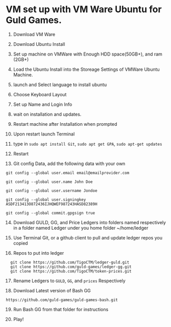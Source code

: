 # VM set up with VM Ware Ubuntu for Guld Games.

1. Download VM Ware

2. Download Ubuntu Install

3. Set up machine on VMWare with Enough HDD space(50GB+), and ram (2GB+)

4. Load the Ubuntu Install into the Storeage Settings of VMWare Ubuntu Machine.

5. launch and Select language to install ubuntu

6. Choose Keyboard Layout

7. Set up Name and Login Info

8. wait on installation and updates.

9. Restart machine after Installation when prompted

10. Upon restart launch Terminal

11. type in `sudo apt install Git`, `sudo apt get GPA`, `sudo apt-get updates`

12. Restart

13. Git config Data, add the following data with your own
```
git config --global user.email email@emailprovider.com

git config --global user.name John Doe

git config --global user.username Jondoe

git config --global user.signingkey ASDF213413O872436IJHQWEF987243HASD82389H

git config --global commit.gpgsign true
```
14. Download GULD, GG, and Price Ledgers into folders named respectively in a folder named Ledger under you home folder ~/home/ledger

15. Use Terminal Git, or a github client to pull and update ledger repos you copied

16. Repos to put into ledger
```
  git clone https://github.com/TigoCTM/ledger-guld.git
  git clone https://github.com/guld-games/ledger-gg.git
  git clone https://github.com/TigoCTM/token-prices.git
```
17. Rename Ledgers to `GULD`, `GG`, and `prices` Respectively

18. Download Latest version of Bash GG 
```
https://github.com/guld-games/guld-games-bash.git
```

19. Run Bash GG from that folder for instructions

20. Play!


